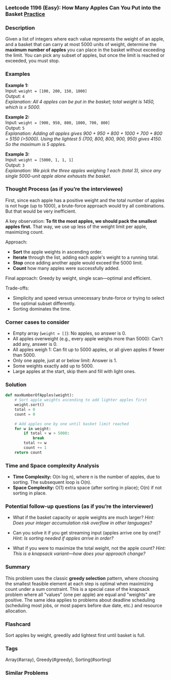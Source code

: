 ### Leetcode 1196 (Easy): How Many Apples Can You Put into the Basket [Practice](https://leetcode.com/problems/how-many-apples-can-you-put-into-the-basket)

### Description  
Given a list of integers where each value represents the weight of an apple, and a basket that can carry at most 5000 units of weight, determine the **maximum number of apples** you can place in the basket without exceeding the limit. You can pick any subset of apples, but once the limit is reached or exceeded, you must stop.

### Examples  

**Example 1:**  
Input: `weight = [100, 200, 150, 1000]`  
Output: `4`  
*Explanation: All 4 apples can be put in the basket; total weight is 1450, which is ≤ 5000.*

**Example 2:**  
Input: `weight = [900, 950, 800, 1000, 700, 800]`  
Output: `5`  
*Explanation: Adding all apples gives 900 + 950 + 800 + 1000 + 700 + 800 = 5150 (>5000). Using the lightest 5 (700, 800, 800, 900, 950) gives 4150. So the maximum is 5 apples.*

**Example 3:**  
Input: `weight = [5000, 1, 1, 1]`  
Output: `3`  
*Explanation: We pick the three apples weighing 1 each (total 3), since any single 5000-unit apple alone exhausts the basket.*

### Thought Process (as if you’re the interviewee)  

First, since each apple has a positive weight and the total number of apples is not huge (up to 1000), a brute-force approach would try all combinations. But that would be very inefficient.

A key observation: **To fit the most apples, we should pack the smallest apples first.** That way, we use up less of the weight limit per apple, maximizing count.

Approach:
- **Sort** the apple weights in ascending order.
- **Iterate** through the list, adding each apple's weight to a running total.
- **Stop** once adding another apple would exceed the 5000 limit.
- **Count** how many apples were successfully added.

Final approach: Greedy by weight, single scan—optimal and efficient.

Trade-offs:  
- Simplicity and speed versus unnecessary brute-force or trying to select the optimal subset differently.
- Sorting dominates the time.

### Corner cases to consider  
- Empty array (`weight = []`): No apples, so answer is 0.
- All apples overweight (e.g., every apple weighs more than 5000): Can't add any, answer is 0.
- All apples weigh 1: Can fit up to 5000 apples, or all given apples if fewer than 5000.
- Only one apple, just at or below limit: Answer is 1.
- Some weights exactly add up to 5000.
- Large apples at the start, skip them and fill with light ones.

### Solution

```python
def maxNumberOfApples(weight):
    # Sort apple weights ascending to add lighter apples first
    weight.sort()
    total = 0
    count = 0
    
    # Add apples one by one until basket limit reached
    for w in weight:
        if total + w > 5000:
            break
        total += w
        count += 1
    return count
```

### Time and Space complexity Analysis  

- **Time Complexity:** O(n log n), where n is the number of apples, due to sorting. The subsequent loop is O(n).
- **Space Complexity:** O(1) extra space (after sorting in place); O(n) if not sorting in place.

### Potential follow-up questions (as if you’re the interviewer)  

- What if the basket capacity or apple weights are much larger?
  *Hint: Does your integer accumulation risk overflow in other languages?*

- Can you solve it if you get streaming input (apples arrive one by one)?
  *Hint: Is sorting needed if apples arrive in order?*

- What if you were to maximize the total weight, not the apple count?
  *Hint: This is a knapsack variant—how does your approach change?*

### Summary
This problem uses the classic **greedy selection** pattern, where choosing the smallest feasible element at each step is optimal when maximizing count under a sum constraint. This is a special case of the knapsack problem where all "values" (one per apple) are equal and "weights" are positive. The same idea applies to problems about deadline scheduling (scheduling most jobs, or most papers before due date, etc.) and resource allocation.


### Flashcard
Sort apples by weight, greedily add lightest first until basket is full.

### Tags
Array(#array), Greedy(#greedy), Sorting(#sorting)

### Similar Problems
